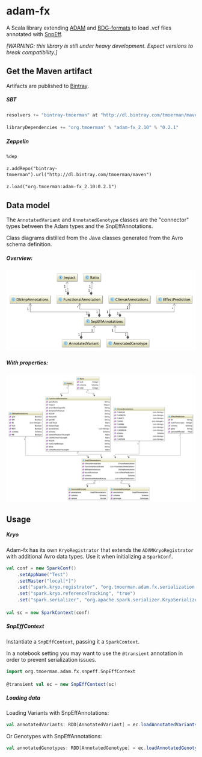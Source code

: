 # adam-fx

A Scala library extending [ADAM](https://github.com/bigdatagenomics/adam) and [BDG-formats](https://github.com/bigdatagenomics/bdg-formats) to load .vcf files annotated with [SnpEff](http://snpeff.sourceforge.net/). 

*[WARNING: this library is still under heavy development. Expect versions to break compatibility.]*

## Get the Maven artifact

Artifacts are published to [Bintray](https://bintray.com/tmoerman/maven/adam-fx).

##### SBT

```sbt
resolvers += "bintray-tmoerman" at "http://dl.bintray.com/tmoerman/maven"`

libraryDependencies += "org.tmoerman" % "adam-fx_2.10" % "0.2.1"
```

##### Zeppelin

```
%dep

z.addRepo("bintray-tmoerman").url("http://dl.bintray.com/tmoerman/maven")

z.load("org.tmoerman:adam-fx_2.10:0.2.1")
```

## Data model

The `AnnotatedVariant` and `AnnotatedGenotype` classes are the "connector" types between the Adam types and the SnpEffAnnotations.

Class diagrams distilled from the Java classes generated from the Avro schema definition. 

##### Overview:

![Class diagram](img/adam_fx_small_diagram.png?raw=true)

##### With properties:

![Class diagram](img/adam_fx_class_diagram.png?raw=true)

## Usage

##### Kryo

Adam-fx has its own `KryoRegistrator` that extends the `ADAMKryoRegistrator` with additional Avro data types. Use it
when initializing a `SparkConf`.
      
```scala
val conf = new SparkConf()
    .setAppName("Test")
    .setMaster("local[*]")
    .set("spark.kryo.registrator", "org.tmoerman.adam.fx.serialization.AdamFxKryoRegistrator")
    .set("spark.kryo.referenceTracking", "true")
    .set("spark.serializer", "org.apache.spark.serializer.KryoSerializer")
    
val sc = new SparkContext(conf)
```

##### SnpEffContext

Instantiate a `SnpEffContext`, passing it a `SparkContext`. 

In a notebook setting you may want to use the `@transient` annotation in order to prevent serialization issues.

```scala
import org.tmoerman.adam.fx.snpeff.SnpEffContext

@transient val ec = new SnpEffContext(sc)
```
    
##### Loading data

Loading Variants with SnpEffAnnotations:

```scala
val annotatedVariants: RDD[AnnotatedVariant] = ec.loadAnnotatedVariants(annotatedVcf)
```

Or Genotypes with SnpEffAnnotations:

```scala
val annotatedGenotypes: RDD[AnnotatedGenotype] = ec.loadAnnotatedGenotypes(annotatedVcf)
```
